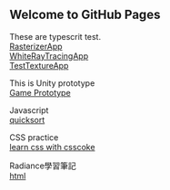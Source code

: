 ## Welcome to GitHub Pages

These are typescrit test.  
[RasterizerApp](https://xwc2021.github.io/mypage/RasterizerApp.html)  
[WhiteRayTracingApp](https://xwc2021.github.io/mypage/WhiteRayTracingApp.html)  
[TestTextureApp](https://xwc2021.github.io/mypage/TestTextureApp.html)


This is Unity prototype  
[Game Prototype](https://xwc2021.github.io/mypage/Game/index.html)


Javascript  
[quicksort](quicksort/index.html)


CSS practice  
[learn css with csscoke](css-practice/learn_css_with_csscoke.html) 


Radiance學習筆記  
[html](radiance-reading-notes/index.html) 
